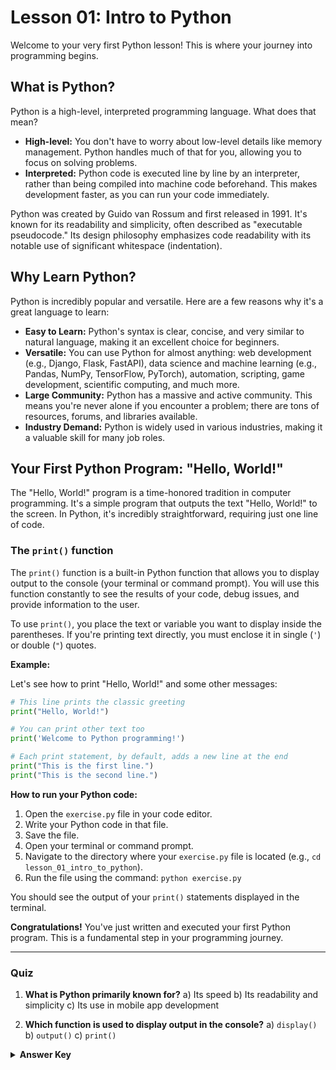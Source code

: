 # Lesson 01: Intro to Python

Welcome to your very first Python lesson! This is where your journey into programming begins.

## What is Python?

Python is a high-level, interpreted programming language. What does that mean?

*   **High-level:** You don't have to worry about low-level details like memory management. Python handles much of that for you, allowing you to focus on solving problems.
*   **Interpreted:** Python code is executed line by line by an interpreter, rather than being compiled into machine code beforehand. This makes development faster, as you can run your code immediately.

Python was created by Guido van Rossum and first released in 1991. It's known for its readability and simplicity, often described as "executable pseudocode." Its design philosophy emphasizes code readability with its notable use of significant whitespace (indentation).

## Why Learn Python?

Python is incredibly popular and versatile. Here are a few reasons why it's a great language to learn:

*   **Easy to Learn:** Python's syntax is clear, concise, and very similar to natural language, making it an excellent choice for beginners.
*   **Versatile:** You can use Python for almost anything: web development (e.g., Django, Flask, FastAPI), data science and machine learning (e.g., Pandas, NumPy, TensorFlow, PyTorch), automation, scripting, game development, scientific computing, and much more.
*   **Large Community:** Python has a massive and active community. This means you're never alone if you encounter a problem; there are tons of resources, forums, and libraries available.
*   **Industry Demand:** Python is widely used in various industries, making it a valuable skill for many job roles.

## Your First Python Program: "Hello, World!"

The "Hello, World!" program is a time-honored tradition in computer programming. It's a simple program that outputs the text "Hello, World!" to the screen. In Python, it's incredibly straightforward, requiring just one line of code.

### The `print()` function

The `print()` function is a built-in Python function that allows you to display output to the console (your terminal or command prompt). You will use this function constantly to see the results of your code, debug issues, and provide information to the user.

To use `print()`, you place the text or variable you want to display inside the parentheses. If you're printing text directly, you must enclose it in single (`'`) or double (`"`) quotes.

**Example:**

Let's see how to print "Hello, World!" and some other messages:

```python
# This line prints the classic greeting
print("Hello, World!")

# You can print other text too
print('Welcome to Python programming!')

# Each print statement, by default, adds a new line at the end
print("This is the first line.")
print("This is the second line.")
```

**How to run your Python code:**

1.  Open the `exercise.py` file in your code editor.
2.  Write your Python code in that file.
3.  Save the file.
4.  Open your terminal or command prompt.
5.  Navigate to the directory where your `exercise.py` file is located (e.g., `cd lesson_01_intro_to_python`).
6.  Run the file using the command: `python exercise.py`

You should see the output of your `print()` statements displayed in the terminal.

**Congratulations!** You've just written and executed your first Python program. This is a fundamental step in your programming journey.

--- 

### Quiz

1.  **What is Python primarily known for?**
    a) Its speed
    b) Its readability and simplicity
    c) Its use in mobile app development

2.  **Which function is used to display output in the console?**
    a) `display()`
    b) `output()`
    c) `print()`

<details>
  <summary><b>Answer Key</b></summary>
  1. b
  2. c
</details>